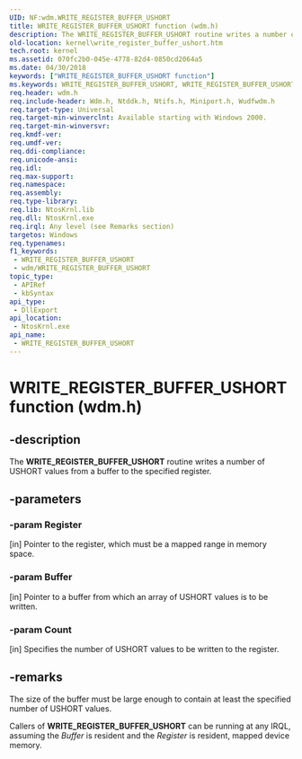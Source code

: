 ```yaml
---
UID: NF:wdm.WRITE_REGISTER_BUFFER_USHORT
title: WRITE_REGISTER_BUFFER_USHORT function (wdm.h)
description: The WRITE_REGISTER_BUFFER_USHORT routine writes a number of USHORT values from a buffer to the specified register.
old-location: kernel\write_register_buffer_ushort.htm
tech.root: kernel
ms.assetid: 070fc2b0-045e-4778-82d4-0850cd2064a5
ms.date: 04/30/2018
keywords: ["WRITE_REGISTER_BUFFER_USHORT function"]
ms.keywords: WRITE_REGISTER_BUFFER_USHORT, WRITE_REGISTER_BUFFER_USHORT routine [Kernel-Mode Driver Architecture], k103_31475540-7ba8-44b6-ad54-e794ffddf8ee.xml, kernel.write_register_buffer_ushort, wdm/WRITE_REGISTER_BUFFER_USHORT
req.header: wdm.h
req.include-header: Wdm.h, Ntddk.h, Ntifs.h, Miniport.h, Wudfwdm.h
req.target-type: Universal
req.target-min-winverclnt: Available starting with Windows 2000.
req.target-min-winversvr: 
req.kmdf-ver: 
req.umdf-ver: 
req.ddi-compliance: 
req.unicode-ansi: 
req.idl: 
req.max-support: 
req.namespace: 
req.assembly: 
req.type-library: 
req.lib: NtosKrnl.lib
req.dll: NtosKrnl.exe
req.irql: Any level (see Remarks section)
targetos: Windows
req.typenames: 
f1_keywords:
 - WRITE_REGISTER_BUFFER_USHORT
 - wdm/WRITE_REGISTER_BUFFER_USHORT
topic_type:
 - APIRef
 - kbSyntax
api_type:
 - DllExport
api_location:
 - NtosKrnl.exe
api_name:
 - WRITE_REGISTER_BUFFER_USHORT
---
```


# WRITE_REGISTER_BUFFER_USHORT function (wdm.h)


## -description

The <b>WRITE_REGISTER_BUFFER_USHORT</b> routine writes a number of USHORT values from a buffer to the specified register.

## -parameters

### -param Register 

[in]
Pointer to the register, which must be a mapped range in memory space.

### -param Buffer 

[in]
Pointer to a buffer from which an array of USHORT values is to be written.

### -param Count 

[in]
Specifies the number of USHORT values to be written to the register.

## -remarks

The size of the buffer must be large enough to contain at least the specified number of USHORT values.

Callers of <b>WRITE_REGISTER_BUFFER_USHORT</b> can be running at any IRQL, assuming the <i>Buffer</i> is resident and the <i>Register</i> is resident, mapped device memory.

